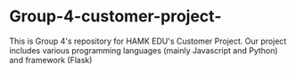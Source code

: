 # Group-4-customer-project-

This is Group 4's repository for HAMK EDU's Customer Project. 
Our project includes various programming languages (mainly Javascript and Python) and framework (Flask) 
